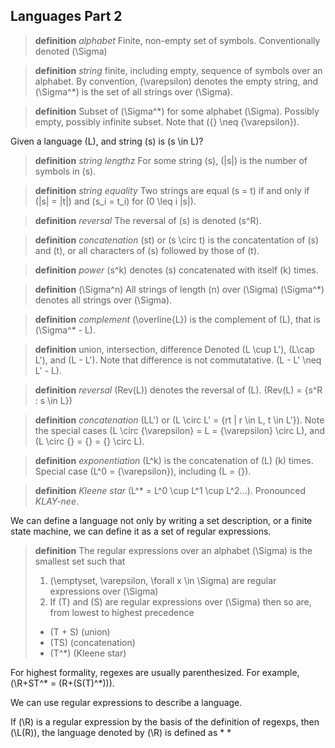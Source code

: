 ## Languages Part 2

> **definition**
> *alphabet*
> Finite, non-empty set of symbols. Conventionally denoted \(\Sigma\)

> **definition**
> *string*
> finite, including empty, sequence of symbols over an alphabet. By convention, \(\varepsilon\) denotes the empty string, and \(\Sigma^*\) is the set of all strings over \(\Sigma\).

> **definition**
> Subset of \(\Sigma^*\) for some alphabet \(\Sigma\). Possibly empty, possibly infinite subset. Note that \(\{\} \neq \{\varepsilon\}\).

Given a language \(L\), and string \(s\) is \(s \in L\)?

> **definition**
> *string length*z
> For some string \(s\), \(|s|\) is the number of symbols in \(s\).

> **definition**
> *string equality*
> Two strings are equal \(s = t\) if and only if \(|s| = |t|\) and \(s_i = t_i\) for \(0 \leq i |s|\).

> **definition**
> *reversal*
> The reversal of \(s\) is denoted \(s^R\).

> **definition**
> *concatenation*
> \(st\) or \(s \circ t\) is the concatentation of \(s\) and \(t\), or all characters of \(s\)  followed by those of \(t\).

> **definition**
> *power*
> \(s^k\) denotes \(s\) concatenated with itself \(k\) times.

> **definition**
> \(\Sigma^n\)
> All strings of length \(n\) over \(\Sigma\) \(\Sigma^*\) denotes all strings over \(\Sigma\).

> **definition**
> *complement*
> \(\overline{L}\) is the complement of \(L\), that is \(\Sigma^* - L\).

> **definition**
> union, intersection, difference
> Denoted \(L \cup L'\), \(L\cap L'\), and \(L - L'\). Note that difference is not commutatative. \(L - L' \neq L' - L\).

> **definition**
> *reversal*
> \(Rev(L)\) denotes the reversal of \(L\). \(Rev(L) = \{s^R : s \in L\}\)

> **definition**
> *concatenation*
> \(LL'\) or \(L \circ L' = \{rt | r \in L, t \in L'\}\). Note the special cases \(L \circ \{\varepsilon\} = L = \{\varepsilon\} \circ L\), and \(L \circ \{\} = \{\} = \{\} \circ L\).

> **definition**
> *exponentiation*
> \(L^k\) is the concatenation of \(L\) \(k\) times. Special case \(L^0 = \{\varepsilon\}\), including \(L = \{\}\).

> **definition**
> *Kleene star*
> \(L^* = L^0 \cup L^1 \cup L^2...\). Pronounced *KLAY-nee*.


We can define a language not only by writing a set description, or a finite state machine, we can define it as a set of regular expressions.

> **definition**
> The regular expressions over an alphabet \(\Sigma\) is the smallest set such that 
> 1. \(\emptyset, \varepsilon, \forall x \in \Sigma\) are regular expressions over \(\Sigma\)
> 2. If \(T\) and \(S\) are regular expressions over \(\Sigma\) then so are, from lowest to highest precedence
>   * \(T + S\) (union)
>   * \(TS\) (concatenation)
>   * \(T^*\)  (Kleene star)

For highest formality, regexes are usually parenthesized. For example, (\R+ST^* = (R+(S(T)^*))\).

We can use regular expressions to describe a language.

If (\R\) is a regular expression by the basis of the definition of regexps, then (\L(R)\), the language denoted by (\R\) is defined as 
  * 
  * 




